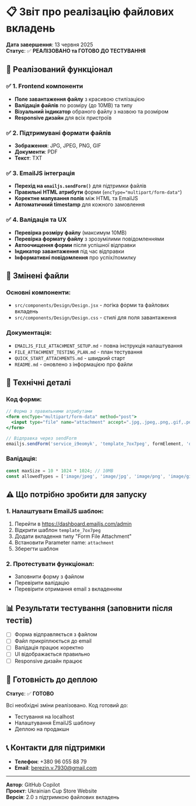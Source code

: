 # 📋 Звіт про реалізацію файлових вкладень

**Дата завершення**: 13 червня 2025  
**Статус**: ✅ **РЕАЛІЗОВАНО та ГОТОВО ДО ТЕСТУВАННЯ**

## 🎯 Реалізований функціонал

### ✅ 1. Frontend компоненти
- **Поле завантаження файлу** з красивою стилізацією
- **Валідація файлів** по розміру (до 10MB) та типу
- **Візуальний індикатор** обраного файлу з назвою та розміром
- **Responsive дизайн** для всіх пристроїв

### ✅ 2. Підтримувані формати файлів
- **Зображення**: JPG, JPEG, PNG, GIF
- **Документи**: PDF
- **Текст**: TXT

### ✅ 3. EmailJS інтеграція
- **Перехід на `emailjs.sendForm()`** для підтримки файлів
- **Правильні HTML атрибути** форми (`encType="multipart/form-data"`)
- **Коректне мапування полів** між HTML та EmailJS
- **Автоматичний timestamp** для кожного замовлення

### ✅ 4. Валідація та UX
- **Перевірка розміру файлу** (максимум 10MB)
- **Перевірка формату файлу** з зрозумілими повідомленнями
- **Автоочищення форми** після успішної відправки
- **Індикатор завантаження** під час відправки
- **Інформативні повідомлення** про успіх/помилку

## 📁 Змінені файли

### Основні компоненти:
- `src/components/Design/Design.jsx` - логіка форми та файлових вкладень
- `src/components/Design/Design.css` - стилі для поля завантаження

### Документація:
- `EMAILJS_FILE_ATTACHMENT_SETUP.md` - повна інструкція налаштування
- `FILE_ATTACHMENT_TESTING_PLAN.md` - план тестування
- `QUICK_START_ATTACHMENTS.md` - швидкий старт
- `README.md` - оновлено з інформацією про файли

## 🔧 Технічні деталі

### Код форми:
```jsx
// Форма з правильними атрибутами
<form encType="multipart/form-data" method="post">
  <input type="file" name="attachment" accept=".jpg,.jpeg,.png,.gif,.pdf,.txt" />
</form>

// Відправка через sendForm
emailjs.sendForm('service_i9eomyk', 'template_7ox7peg', formElement, 'duPgxbMMypt-OJTqE')
```

### Валідація:
```javascript
const maxSize = 10 * 1024 * 1024; // 10MB
const allowedTypes = ['image/jpeg', 'image/jpg', 'image/png', 'image/gif', 'application/pdf', 'text/plain'];
```

## ⚠️ Що потрібно зробити для запуску

### 1. Налаштувати EmailJS шаблон:
1. Перейти в https://dashboard.emailjs.com/admin
2. Відкрити шаблон `template_7ox7peg`
3. Додати вкладення типу "Form File Attachment"
4. Встановити Parameter name: `attachment`
5. Зберегти шаблон

### 2. Протестувати функціонал:
- Заповнити форму з файлом
- Перевірити валідацію
- Перевірити отримання email з вкладенням

## 📊 Результати тестування (заповнити після тестів)

- [ ] Форма відправляється з файлом
- [ ] Файл прикріплюється до email
- [ ] Валідація працює коректно
- [ ] UI відображається правильно
- [ ] Responsive дизайн працює

## 🚀 Готовність до деплою

**Статус**: ✅ **ГОТОВО**

Всі необхідні зміни реалізовано. Код готовий до:
- Тестування на localhost
- Налаштування EmailJS шаблону
- Деплою на продакшн

## 📞 Контакти для підтримки

- **Телефон**: +380 96 055 88 79
- **Email**: berezin.v.7930@gmail.com

---

**Автор**: GitHub Copilot  
**Проект**: Ukrainian Cup Store Website  
**Версія**: 2.0 з підтримкою файлових вкладень
